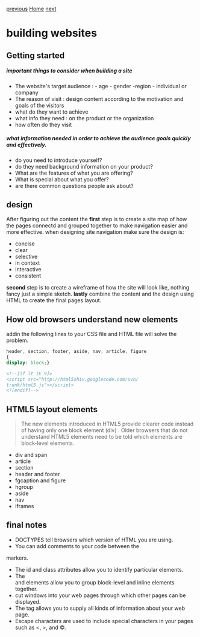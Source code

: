 [previous](https://dinaalsaid.github.io/learning-journal/reading03) [Home](https://dinaalsaid.github.io/learning-journal/)
 [next](https://dinaalsaid.github.io/learning-journal/reading05)


# building websites 
## Getting started

##### important things to consider when building a site 

* The website's target audience : - age - gender -region  - individual or company 
* The reason of visit : design content according to the motivation and goals of the visitors
* what do they want to achieve 
* what info they need : on the product or the organization 
* how often do they visit 

##### what information needed in order to achieve the audience goals quickly and effectively.

* do you need to introduce yourself?
* do they need background information on your product?
* What are the features of what you are offering?
* What is special about what you offer?
* are there common questions people ask about?


## design 

After figuring out the content the **first** step is to create a site map of how the pages connectd and grouped together to make navigation easier and more effective.
when designing site navigation make sure the design is:
 * concise 
 * clear 
 * selective
 * in context 
 * interactive
 * consistent

**second** step is to create a wireframe of how the site will look like, nothing fancy just a simple sketch.
**lastly** combine the content and the design using HTML to create the final pages layout.




## How old browsers understand new elements

addin the following lines to your CSS file and HTML file will solve the problem.
```CSS
header, section, footer, aside, nav, article, figure
{
display: block;}
```
```HTML
<!--[if lt IE 9]>
<script src="http://html5shiv.googlecode.com/svn/
trunk/html5.js"></script>
<![endif]-->
```

## HTML5 layout elements

>The new elements introduced in HTML5 provide clearer code instead of having only one block element (div) . Older browsers that do not understand HTML5 elements need to be told which elements are block-level elements.

* div and span
* article
* section
* header and footer
* fgcaption and figure
* hgroup 
* aside
* nav
* iframes

## final notes


* DOCTYPES tell browsers which version of HTML you
are using.
* You can add comments to your code between the
<!-- and --> markers.
* The id and class attributes allow you to identify
particular elements.
* The <div> and <span> elements allow you to group
block-level and inline elements together.
* <iframes> cut windows into your web pages through
which other pages can be displayed.
* The <meta> tag allows you to supply all kinds of
information about your web page.
* Escape characters are used to include special
characters in your pages such as <, >, and ©.